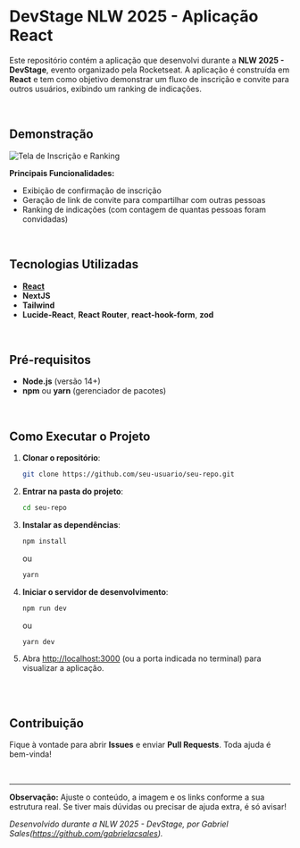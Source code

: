 
# DevStage NLW 2025 - Aplicação React

Este repositório contém a aplicação que desenvolvi durante a **NLW 2025 - DevStage**, evento organizado pela Rocketseat. A aplicação é construída em **React** e tem como objetivo demonstrar um fluxo de inscrição e convite para outros usuários, exibindo um ranking de indicações.

<br/>

## Demonstração

![Tela de Inscrição e Ranking](./readme-imagem/imagem.png)  


**Principais Funcionalidades:**
- Exibição de confirmação de inscrição
- Geração de link de convite para compartilhar com outras pessoas
- Ranking de indicações (com contagem de quantas pessoas foram convidadas)

<br/>

## Tecnologias Utilizadas

- **[React](https://reactjs.org/)**  
- **NextJS**   
- **Tailwind**
-  **Lucide-React**, **React Router**, **react-hook-form**, **zod**

<br/>

## Pré-requisitos

- **Node.js** (versão 14+)
- **npm** ou **yarn** (gerenciador de pacotes)

<br/>

## Como Executar o Projeto

1. **Clonar o repositório**:
   ```bash
   git clone https://github.com/seu-usuario/seu-repo.git
   ```
2. **Entrar na pasta do projeto**:
   ```bash
   cd seu-repo
   ```
3. **Instalar as dependências**:
   ```bash
   npm install
   ```
   ou
   ```bash
   yarn
   ```
4. **Iniciar o servidor de desenvolvimento**:
   ```bash
   npm run dev
   ```
   ou
   ```bash
   yarn dev
   ```
5. Abra [http://localhost:3000](http://localhost:3000) (ou a porta indicada no terminal) para visualizar a aplicação.

<br/>

<br/>

## Contribuição

Fique à vontade para abrir **Issues** e enviar **Pull Requests**. Toda ajuda é bem-vinda!


<br/>

---

**Observação:** Ajuste o conteúdo, a imagem e os links conforme a sua estrutura real. Se tiver mais dúvidas ou precisar de ajuda extra, é só avisar!  

*Desenvolvido durante a NLW 2025 - DevStage, por Gabriel Sales(https://github.com/gabrielacsales).*
